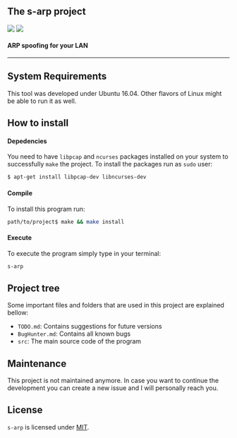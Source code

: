 ## The s-arp  project   
![](https://img.shields.io/badge/version-0.5-9B59B6.svg?style=flat-square) ![](https://img.shields.io/badge/license-GPLv3-1E8BC3.svg?style=flat-square)
#### ARP spoofing for your LAN
----------

## System Requirements

This tool was developed under Ubuntu 16.04. Other flavors of Linux might be able to run it as well.

## How to install

#### Depedencies

You need to have `libpcap` and `ncurses` packages installed on your system to successfully `make` the project. To install the packages run as `sudo` user:

```bash
$ apt-get install libpcap-dev libncurses-dev
```

#### Compile

To install this program run:

```bash
path/to/project$ make && make install
```

#### Execute

To execute the program simply type in your terminal:

```bash
s-arp
```

## Project tree

Some important files and folders that are used in this project are explained bellow:

- `TODO.md`: Contains suggestions for future versions  
- `BugHunter.md`: Contains all known bugs
- `src`: The main source code of the program

## Maintenance

This project is not maintained anymore. In case you want to continue the development you can create a new issue and I will personally reach you.

## License
`s-arp` is licensed under [MIT](https://opensource.org/licenses/MIT).
